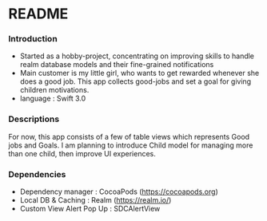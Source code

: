 # README #

### Introduction ###

* Started as a hobby-project, concentrating on improving skills to handle realm database models and their fine-grained notifications
* Main customer is my little girl, who wants to get rewarded whenever she does a good job. This app collects good-jobs and set a goal for giving children motivations. 
* language : Swift 3.0

### Descriptions ###

For now, this app consists of a few of table views which represents Good jobs and Goals. I am planning to introduce Child model for managing more than one child, then improve UI experiences. 

### Dependencies ###

* Dependency manager : CocoaPods (https://cocoapods.org)
* Local DB & Caching : Realm (https://realm.io/)
* Custom View Alert Pop Up : SDCAlertView
